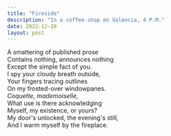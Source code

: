 ```yaml
---
title: "Fireside"
description: "In a coffee-shop on Valencia, 4 P.M."
date: 2022-12-20
layout: post
---
```


A smattering of published prose \
Contains nothing, announces nothing \
Except the simple fact of you. \
I spy your cloudy breath outside, \
Your fingers tracing outlines \
On my frosted-over windowpanes. \
_Coquette, mademoiselle,_ \
What use is there acknowledging \
Myself, my existence, or yours? \
My door's unlocked, the evening's still, \
And I warm myself by the fireplace.
